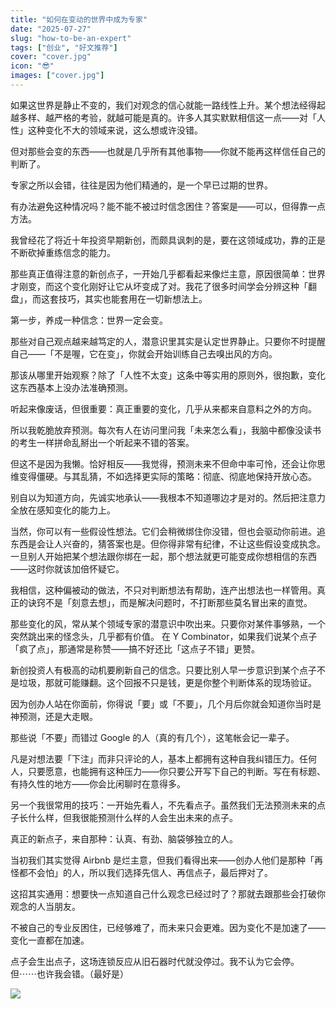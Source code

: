 ```yaml
---
title: "如何在变动的世界中成为专家"
date: "2025-07-27"
slug: "how-to-be-an-expert"
tags: ["创业", "好文推荐"]
cover: "cover.jpg"
icon: "😎"
images: ["cover.jpg"]
---
```

如果这世界是静止不变的，我们对观念的信心就能一路线性上升。某个想法经得起越多样、越严格的考验，就越可能是真的。许多人其实默默相信这一点——对「人性」这种变化不大的领域来说，这么想或许没错。



但对那些会变的东西——也就是几乎所有其他事物——你就不能再这样信任自己的判断了。



专家之所以会错，往往是因为他们精通的，是一个早已过期的世界。



有办法避免这种情况吗？能不能不被过时信念困住？答案是——可以，但得靠一点方法。



我曾经花了将近十年投资早期新创，而颇具讽刺的是，要在这领域成功，靠的正是不断砍掉重练信念的能力。



那些真正值得注意的新创点子，一开始几乎都看起来像烂主意，原因很简单：世界才刚变，而这个变化刚好让它从坏变成了对。我花了很多时间学会分辨这种「翻盘」，而这套技巧，其实也能套用在一切新想法上。



第一步，养成一种信念：世界一定会变。



那些对自己观点越来越笃定的人，潜意识里其实是认定世界静止。只要你不时提醒自己——「不是喔，它在变」，你就会开始训练自己去嗅出风的方向。



那该从哪里开始观察？除了「人性不太变」这条中等实用的原则外，很抱歉，变化这东西基本上没办法准确预测。



听起来像废话，但很重要：真正重要的变化，几乎从来都来自意料之外的方向。



所以我乾脆放弃预测。每次有人在访问里问我「未来怎么看」，我脑中都像没读书的考生一样拼命乱掰出一个听起来不错的答案。



但这不是因为我懒。恰好相反——我觉得，预测未来不但命中率可怜，还会让你思维变得僵硬。与其乱猜，不如选择更实际的策略：彻底、彻底地保持开放心态。



别自以为知道方向，先诚实地承认——我根本不知道哪边才是对的。然后把注意力全放在感知变化的能力上。



当然，你可以有一些假设性想法。它们会稍微绑住你没错，但也会驱动你前进。追东西是会让人兴奋的，猜答案也是。但你得非常有纪律，不让这些假设变成执念。
一旦别人开始把某个想法跟你绑在一起，那个想法就更可能变成你想相信的东西——这时你就该加倍怀疑它。



我相信，这种偏被动的做法，不只对判断想法有帮助，连产出想法也一样管用。真正的诀窍不是「刻意去想」，而是解决问题时，不打断那些莫名冒出来的直觉。



那些变化的风，常从某个领域专家的潜意识中吹出来。只要你对某件事够熟，一个突然跳出来的怪念头，几乎都有价值。
在 Y Combinator，如果我们说某个点子「疯了点」，那通常是称赞——搞不好还比「这点子不错」更赞。



新创投资人有极高的动机要刷新自己的信念。只要比别人早一步意识到某个点子不是垃圾，那就可能赚翻。这个回报不只是钱，更是你整个判断体系的现场验证。



因为创办人站在你面前，你得说「要」或「不要」，几个月后你就会知道你当时是神预测，还是大走眼。



那些说「不要」而错过 Google 的人（真的有几个），这笔帐会记一辈子。



凡是对想法要「下注」而非只评论的人，基本上都拥有这种自我纠错压力。任何人，只要愿意，也能拥有这种压力——你只要公开写下自己的判断。写在有标题、有持久性的地方——你会比闲聊时在意得多。



另一个我很常用的技巧：一开始先看人，不先看点子。虽然我们无法预测未来的点子长什么样，但我很能预测什么样的人会生出未来的点子。



真正的新点子，来自那种：认真、有劲、脑袋够独立的人。



当初我们其实觉得 Airbnb 是烂主意，但我们看得出来——创办人他们是那种「再怪都不会怕」的人，所以我们选择先信人、再信点子，最后押对了。



这招其实通用：想要快一点知道自己什么观念已经过时了？那就去跟那些会打破你观念的人当朋友。



不被自己的专业反困住，已经够难了，而未来只会更难。因为变化不是加速了——变化一直都在加速。



点子会生出点子，这场连锁反应从旧石器时代就没停过。我不认为它会停。
但⋯⋯也许我会错。（最好是）




![](https://prod-files-secure.s3.us-west-2.amazonaws.com/112d0858-5090-4d34-a606-b75eb8d65fd2/46476355-9cf3-4e99-9b7a-3531bc426380/1000202064.png?X-Amz-Algorithm=AWS4-HMAC-SHA256&X-Amz-Content-Sha256=UNSIGNED-PAYLOAD&X-Amz-Credential=ASIAZI2LB466V7EFQOA6%2F20250831%2Fus-west-2%2Fs3%2Faws4_request&X-Amz-Date=20250831T010442Z&X-Amz-Expires=3600&X-Amz-Security-Token=IQoJb3JpZ2luX2VjEIf%2F%2F%2F%2F%2F%2F%2F%2F%2F%2FwEaCXVzLXdlc3QtMiJHMEUCIEZ9p20c4qvZdaLHDJeTY91FOpq3anes3GjVcUhrqxzDAiEA9Jz7iuLaZM9FOt1mmUwJl2PPjKVyrH3IbN154YmY9KIqiAQI4P%2F%2F%2F%2F%2F%2F%2F%2F%2F%2FARAAGgw2Mzc0MjMxODM4MDUiDOt2w9%2BNWV2HVLxfEyrcA%2BY6xdjzQXbZiCFFF0AvXwJkkRseED7O3%2FQSAeJMaBEB%2BAmAyNVLa4dYvIDPpL25Ut5MxrAEqciCAExBFEMdulQPLHFx%2BeQb3wbzSBYndLsivZtwsSq2q2kr9sLFMqMRvMeBcMzhQnmU9gZlET2M63yp3hdzWYxIUkCelqCh8anvErg1gUwYMnxnbjA0pfbn09JA0B1jAjqpDjpelWKSg7ngnFgv3OglNPGhvcDlAQcT32Am%2FSbo0OomhGesfVp8BKvover1R6uO89x9%2Bm8JrKTW4RM%2BZkJOKvA8RnQFW1z6x0gg%2BBRtJ%2BznYhgVEWMAHe9h6Nn0I5rJwXBykv9YgSkW%2Bw%2ByCw9EMVAicXUGF5ULchB6%2Fg%2FTwtrdBjj8i5d7Tju7rG6VIG0Uwlv%2BnJGIKMby6%2FYzt%2FDT1ZmlmvoJ6ZGnzhW74yBEv0Mq8FDPyd%2B9JQqgKJB2sNZUQZ4tFXo73KubnJIGQGq%2Bi7ahgYYHlirMjVZ5YMHL4Y8HJ01padB6sgzQtZqp21qsOogfgOECuz1IIV99asAhmv1%2BndcGxHJaYCRBhwrx%2Bu0jW8qn%2FbGOVh5j9xElexVEAuEvIkByMOXXTvXIqgP2wvg%2FDWoBhOkDJ9%2F2OiY%2BHYSOnUZXMMeEzsUGOqUBYsooJhV5o%2Bv4wjO62I1OAvk4Erm8QxJEhYoomcEa4C6EY0pImlsBg8XXMjN%2BFcjcJ8xjKdkKXVmRUfG0xesdMUKxmzCq6mDNaj3VuN%2ByAYHln8yBELVYr35Dc7X5bK7%2FEeF35kGbI43Ic7RDldCw3OdNMLoz9CQFtTm1vCRTmJB%2BHqFADln1wCuRDCeZ%2BCYV9TN68OVy83se3i1d%2Fr85p8ZRdwMQ&X-Amz-Signature=041fbaef57900d865ffe642c408dc5845cea39bb673d6eeed128b3a55e83f6f5&X-Amz-SignedHeaders=host&x-amz-checksum-mode=ENABLED&x-id=GetObject)

